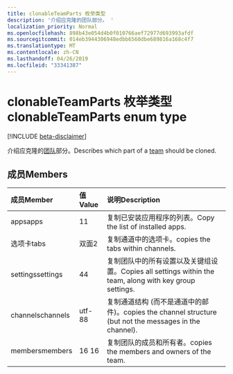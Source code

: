 ```yaml
---
title: clonableTeamParts 枚举类型
description: '介绍应克隆的团队部分。 '
localization_priority: Normal
ms.openlocfilehash: 898b43e054d4b0f010766aef72977d693993afdf
ms.sourcegitcommit: 014eb3944306948edbb6560dbe689816a168c4f7
ms.translationtype: MT
ms.contentlocale: zh-CN
ms.lasthandoff: 04/26/2019
ms.locfileid: "33341387"
---
```

# <a name="clonableteamparts-enum-type"></a><span data-ttu-id="2f0f1-103">clonableTeamParts 枚举类型</span><span class="sxs-lookup"><span data-stu-id="2f0f1-103">clonableTeamParts enum type</span></span>

[!INCLUDE [beta-disclaimer](../../includes/beta-disclaimer.md)]

<span data-ttu-id="2f0f1-104">介绍应克隆的[团队](../resources/team.md)部分。</span><span class="sxs-lookup"><span data-stu-id="2f0f1-104">Describes which part of a [team](../resources/team.md) should be cloned.</span></span> 

## <a name="members"></a><span data-ttu-id="2f0f1-105">成员</span><span class="sxs-lookup"><span data-stu-id="2f0f1-105">Members</span></span>

| <span data-ttu-id="2f0f1-106">成员</span><span class="sxs-lookup"><span data-stu-id="2f0f1-106">Member</span></span> | <span data-ttu-id="2f0f1-107">值</span><span class="sxs-lookup"><span data-stu-id="2f0f1-107">Value</span></span>| <span data-ttu-id="2f0f1-108">说明</span><span class="sxs-lookup"><span data-stu-id="2f0f1-108">Description</span></span> |
|:---------------|:--------|:----------|
|<span data-ttu-id="2f0f1-109">apps</span><span class="sxs-lookup"><span data-stu-id="2f0f1-109">apps</span></span>|<span data-ttu-id="2f0f1-110">1</span><span class="sxs-lookup"><span data-stu-id="2f0f1-110">1</span></span>|<span data-ttu-id="2f0f1-111">复制已安装应用程序的列表。</span><span class="sxs-lookup"><span data-stu-id="2f0f1-111">Copy the list of installed apps.</span></span>|
|<span data-ttu-id="2f0f1-112">选项卡</span><span class="sxs-lookup"><span data-stu-id="2f0f1-112">tabs</span></span>|<span data-ttu-id="2f0f1-113">双面</span><span class="sxs-lookup"><span data-stu-id="2f0f1-113">2</span></span>|<span data-ttu-id="2f0f1-114">复制通道中的选项卡。</span><span class="sxs-lookup"><span data-stu-id="2f0f1-114">copies the tabs within channels.</span></span>|
|<span data-ttu-id="2f0f1-115">settings</span><span class="sxs-lookup"><span data-stu-id="2f0f1-115">settings</span></span>|<span data-ttu-id="2f0f1-116">4</span><span class="sxs-lookup"><span data-stu-id="2f0f1-116">4</span></span>|<span data-ttu-id="2f0f1-117">复制团队中的所有设置以及关键组设置。</span><span class="sxs-lookup"><span data-stu-id="2f0f1-117">Copies all settings within the team, along with key group settings.</span></span>|
|<span data-ttu-id="2f0f1-118">channels</span><span class="sxs-lookup"><span data-stu-id="2f0f1-118">channels</span></span>|<span data-ttu-id="2f0f1-119">utf-8</span><span class="sxs-lookup"><span data-stu-id="2f0f1-119">8</span></span>|<span data-ttu-id="2f0f1-120">复制通道结构 (而不是通道中的邮件)。</span><span class="sxs-lookup"><span data-stu-id="2f0f1-120">copies the channel structure (but not the messages in the channel).</span></span>|
|<span data-ttu-id="2f0f1-121">members</span><span class="sxs-lookup"><span data-stu-id="2f0f1-121">members</span></span>|<span data-ttu-id="2f0f1-122">16 </span><span class="sxs-lookup"><span data-stu-id="2f0f1-122">16</span></span>|<span data-ttu-id="2f0f1-123">复制团队的成员和所有者。</span><span class="sxs-lookup"><span data-stu-id="2f0f1-123">copies the members and owners of the team.</span></span>|
